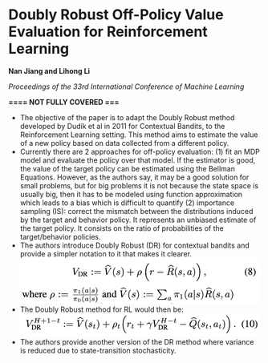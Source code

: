 # Doubly Robust Off-Policy Value Evaluation for Reinforcement Learning
**Nan Jiang and Lihong Li**

*Proceedings of the 33rd International Conference of Machine Learning*

**==== NOT FULLY COVERED ===**

- The objective of the paper is to adapt the Doubly Robust method developed by Dudík et
al in 2011 for Contextual Bandits, to the Reinforcement Learning setting. This method
aims to estimate the value of a new policy based on data collected from a different
policy.
- Currently there are 2 approaches for off-policy evaluation: (1) fit an MDP model and evaluate the policy over that model. If the estimator is good, the value of the target policy can be estimated using the Bellman Equations. However, as the authors say, it may be a good solution for small problems, but for big problems it is not because the state space is usually big, then it has to be modeled using function approximation which leads to a bias which is difficult to quantify (2) importance sampling (IS): correct the mismatch between the distributions induced by the target and behavior policy. It represents an unbiased estimate of the target policy. It consists on the ratio of probabilities of the target/behavior policies.
- The authors introduce Doubly Robust (DR) for contextual bandits and provide a simpler notation to it that makes it clearer.
![](./Doubly&#32;Robust&#32;Off-Policy&#32;Value&#32;Evaluation&#32;for&#32;RL/DR-CB.png)
- The Doubly Robust method for RL would then be:
![](./Doubly&#32;Robust&#32;Off-Policy&#32;Value&#32;Evaluation&#32;for&#32;RL/DR-RL.png)
- The authors provide another version of the DR method where variance is reduced due to state-transition stochasticity.